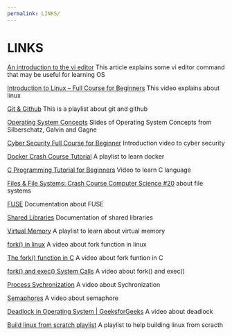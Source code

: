 ```yaml
---
permalink: LINKS/
---
```

# LINKS

[An introduction to the vi editor](https://www.redhat.com/sysadmin/introduction-vi-editor)
This article explains some vi editor command that may be useful for learning OS

[Introduction to Linux – Full Course for Beginners](https://youtu.be/sWbUDq4S6Y8?feature=shared)
This video explains about linux

[Git & Github](https://youtube.com/playlist?list=PLFIM0718LjIVknj6sgsSceMqlq242-jNf&feature=shared)
This is a playlist about git and github

[Operating System Concepts](https://www.os-book.com/OS10/slide-dir/) Slides of Operating System Concepts from Silberschatz, Galvin and Gagne

[Cyber Security Full Course for Beginner](https://www.youtube.com/watch?v=U_P23SqJaDc) Introduction video to cyber security

[Docker Crash Course Tutorial](https://youtube.com/playlist?list=PL4cUxeGkcC9hxjeEtdHFNYMtCpjNBm3h7&feature=shared) A playlist to learn docker

[C Programming Tutorial for Beginners](https://www.youtube.com/watch?v=KJgsSFOSQv0) Video to learn C language

[Files & File Systems: Crash Course Computer Science #20](https://www.youtube.com/watch?v=KN8YgJnShPM) about file systems

[FUSE](https://www.kernel.org/doc/html/next/filesystems/fuse.html) Documentation about FUSE

[Shared Libraries](https://tldp.org/HOWTO/Program-Library-HOWTO/shared-libraries.html) Documentation of shared libraries

[Virtual Memory](https://www.youtube.com/playlist?list=PLiwt1iVUib9s2Uo5BeYmwkDFUh70fJPxX) A playlist to learn about virtual memory

[fork() in linux](https://www.youtube.com/watch?v=CaWgJIbwb-4) A video about fork function in linux

[The fork() function in C](https://www.youtube.com/watch?v=cex9XrZCU14) A video about fork funtion in C

[fork() and exec() System Calls](https://www.youtube.com/watch?v=IFEFVXvjiHY) A video about fork() and exec()

[Process Sychronization](https://www.youtube.com/watch?v=ph2awKa8r5Y&list=PLBlnK6fEyqRjDf_dmCEXgl6XjVKDDj0M2) A video about Sychronization

[Semaphores](https://www.youtube.com/watch?v=ph2awKa8r5Y&list=PLBlnK6fEyqRjDf_dmCEXgl6XjVKDDj0M2) A video about semaphore

[Deadlock in Operating System | GeeksforGeeks](https://www.youtube.com/watch?v=onkWXaXAgbY) A video about deadlock

[Build linux from scratch playlist](https://www.youtube.com/playlist?list=PLyc5xVO2uDsDlbR_LTP37nG6g4vbSSxSZ) A playlist to help building linux from scracth
